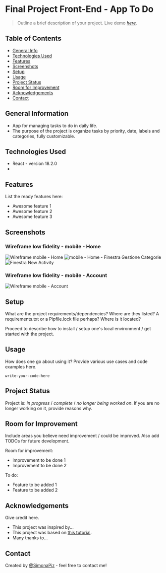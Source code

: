 # Final Project Front-End - App To Do
> Outline a brief description of your project.
> Live demo [_here_](https://www.example.com). <!-- If you have the project hosted somewhere, include the link here. -->

## Table of Contents
* [General Info](#general-information)
* [Technologies Used](#technologies-used)
* [Features](#features)
* [Screenshots](#screenshots)
* [Setup](#setup)
* [Usage](#usage)
* [Project Status](#project-status)
* [Room for Improvement](#room-for-improvement)
* [Acknowledgements](#acknowledgements)
* [Contact](#contact)
<!-- * [License](#license) -->


## General Information
- App for managing tasks to do in daily life.
- The purpose of the project is organize tasks by priority, date, labels and categories, fully customizable.
<!-- You don't have to answer all the questions - just the ones relevant to your project. -->


## Technologies Used
- React - version 18.2.0
- 


## Features
List the ready features here:
- Awesome feature 1
- Awesome feature 2
- Awesome feature 3


## Screenshots
### Wireframe low fidelity - mobile - Home
![Wireframe mobile - Home](https://user-images.githubusercontent.com/91121660/220623558-117612b6-41f2-41c5-8eec-ed521adb5271.png)
![mobile - Home - Finestra Gestione Categorie](https://user-images.githubusercontent.com/91121660/220624810-39faa486-bdc2-499f-9bbc-c3abe8080049.png)
![Finestra New Activity](https://user-images.githubusercontent.com/91121660/220624735-af05a3a5-e956-4fae-bb08-36c8ed0bb6ef.jpg)

### Wireframe low fidelity - mobile - Account
![Wireframe mobile - Account](https://user-images.githubusercontent.com/91121660/220623724-ec5fea3a-f0de-4e88-aa17-c7741ac9b277.png)
<!-- If you have screenshots you'd like to share, include them here. -->


## Setup
What are the project requirements/dependencies? Where are they listed? A requirements.txt or a Pipfile.lock file perhaps? Where is it located?

Proceed to describe how to install / setup one's local environment / get started with the project.


## Usage
How does one go about using it?
Provide various use cases and code examples here.

`write-your-code-here`


## Project Status
Project is: _in progress_ / _complete_ / _no longer being worked on_. If you are no longer working on it, provide reasons why.


## Room for Improvement
Include areas you believe need improvement / could be improved. Also add TODOs for future development.

Room for improvement:
- Improvement to be done 1
- Improvement to be done 2

To do:
- Feature to be added 1
- Feature to be added 2


## Acknowledgements
Give credit here.
- This project was inspired by...
- This project was based on [this tutorial](https://www.example.com).
- Many thanks to...


## Contact
Created by [@SimonaPiz](https://www.example.it/) - feel free to contact me!


<!-- Optional -->
<!-- ## License -->
<!-- This project is open source and available under the [... License](). -->

<!-- You don't have to include all sections - just the one's relevant to your project -->
